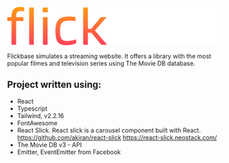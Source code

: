 ![flickbase logo](https://github.com/aobarbieri/flick-base/blob/master/src/assets/images/flickbase-logo.svg?raw=true)

Flickbase simulates a streaming website. 
It offers a library with the most popular filmes and television series using The Movie DB database.

## Project written using:
- React
- Typescript
- Tailwind, v2.2.16
- FontAwesome
- React Slick. 
  React slick is a carousel component built with React. 
  https://github.com/akiran/react-slick
  https://react-slick.neostack.com/
- The Movie DB v3 - API
- Emitter, EventEmitter from Facebook

